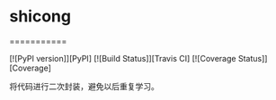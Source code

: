 # shicong
===========

[![PyPI version]][PyPI]
[![Build Status]][Travis CI]
[![Coverage Status]][Coverage]

将代码进行二次封装，避免以后重复学习。


